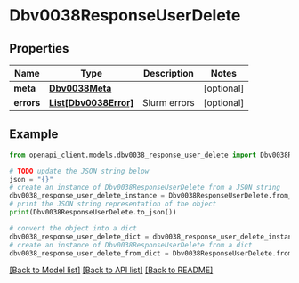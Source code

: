 # Dbv0038ResponseUserDelete


## Properties

Name | Type | Description | Notes
------------ | ------------- | ------------- | -------------
**meta** | [**Dbv0038Meta**](Dbv0038Meta.md) |  | [optional] 
**errors** | [**List[Dbv0038Error]**](Dbv0038Error.md) | Slurm errors | [optional] 

## Example

```python
from openapi_client.models.dbv0038_response_user_delete import Dbv0038ResponseUserDelete

# TODO update the JSON string below
json = "{}"
# create an instance of Dbv0038ResponseUserDelete from a JSON string
dbv0038_response_user_delete_instance = Dbv0038ResponseUserDelete.from_json(json)
# print the JSON string representation of the object
print(Dbv0038ResponseUserDelete.to_json())

# convert the object into a dict
dbv0038_response_user_delete_dict = dbv0038_response_user_delete_instance.to_dict()
# create an instance of Dbv0038ResponseUserDelete from a dict
dbv0038_response_user_delete_from_dict = Dbv0038ResponseUserDelete.from_dict(dbv0038_response_user_delete_dict)
```
[[Back to Model list]](../README.md#documentation-for-models) [[Back to API list]](../README.md#documentation-for-api-endpoints) [[Back to README]](../README.md)


